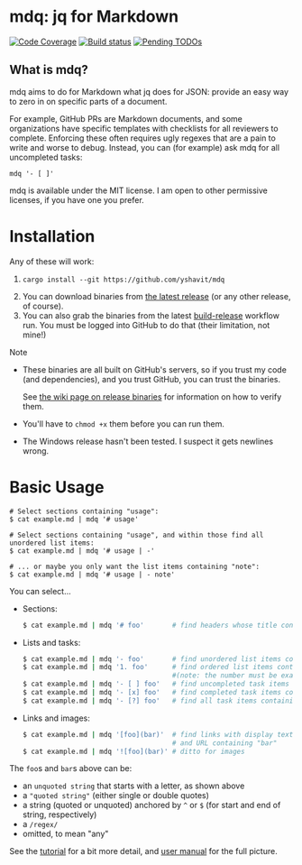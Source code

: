 # mdq: jq for Markdown

[![Code Coverage][coverage-shield]][coverage-link]
[![Build status][build-shield]][build-link]
[![Pending TODOs][todos-shield]][todos-link]

[coverage-shield]: https://img.shields.io/endpoint?url=https%3A%2F%2Fgist.githubusercontent.com%2Fyshavit%2F53901a0115b596e015a891c41fb0f256%2Fraw%2Fmdq-coverage.json

[coverage-link]: https://github.com/yshavit/mdq/actions/workflows/coverage.yml?query=branch%3Amain

[build-shield]: https://github.com/yshavit/mdq/actions/workflows/rust.yml/badge.svg

[build-link]: https://github.com/yshavit/mdq/actions/workflows/rust.yml?query=branch%3Amain

[todos-shield]: https://img.shields.io/endpoint?url=https%3A%2F%2Fgist.githubusercontent.com%2Fyshavit%2Fe7a9e9e72651da0d7d2b1fbbe56237d0%2Fraw%2Fmdq-todos.json

[todos-link]: https://github.com/search?q=repo%3Ayshavit%2Fmdq+NOT+path%3A.github%2Fworkflows%2Fcoverage.yml+NOT+path%3AREADME.md+todo&type=code

## What is mdq?

mdq aims to do for Markdown what jq does for JSON: provide an easy way to zero in on specific parts of a document.

For example, GitHub PRs are Markdown documents, and some organizations have specific templates with checklists for all
reviewers to complete. Enforcing these often requires ugly regexes that are a pain to write and worse to debug. Instead,
you can (for example) ask mdq for all uncompleted tasks:

```shell
mdq '- [ ]'
```

mdq is available under the MIT license. I am open to other permissive licenses, if you have one you prefer.

# Installation

Any of these will work:
1. ```shell
   cargo install --git https://github.com/yshavit/mdq
   ```
2. You can download binaries from [the latest release] (or any other release, of course).
3. You can also grab the binaries from the latest [build-release] workflow run. You must be logged into GitHub to do that (their limitation, not mine!)

> [!Note]
> - These binaries are all built on GitHub's servers, so if you trust my code (and dependencies), and you trust GitHub, you can trust the binaries.
>
>   See [the wiki page on release binaries] for information on how to verify them.
> - You'll have to `chmod +x` them before you can run them.
> - The Windows release hasn't been tested. I suspect it gets newlines wrong.
>
> [the wiki page on release binaries]: https://github.com/yshavit/mdq/wiki/Release-binaries

[the latest release]: https://github.com/yshavit/mdq/releases/latest
[build-release]: https://github.com/yshavit/mdq/actions/workflows/build-release.yml

# Basic Usage

```shell
# Select sections containing "usage":
$ cat example.md | mdq '# usage'

# Select sections containing "usage", and within those find all unordered list items:
$ cat example.md | mdq '# usage | -'

# ... or maybe you only want the list items containing "note":
$ cat example.md | mdq '# usage | - note'
```

You can select...

- Sections:

  ```bash
  $ cat example.md | mdq '# foo'       # find headers whose title contains "foo"
  ```

- Lists and tasks:

  ```bash
  $ cat example.md | mdq '- foo'       # find unordered list items containing "foo"
  $ cat example.md | mdq '1. foo'      # find ordered list items containing "foo"
                                       #(note: the number must be exactly "1.")
  $ cat example.md | mdq '- [ ] foo'   # find uncompleted task items containing "foo"
  $ cat example.md | mdq '- [x] foo'   # find completed task items containing "foo"
  $ cat example.md | mdq '- [?] foo'   # find all task items containing "foo"
  ```

- Links and images:

  ```bash
  $ cat example.md | mdq '[foo](bar)'  # find links with display text containing "foo"
                                       # and URL containing "bar"
  $ cat example.md | mdq '![foo](bar)' # ditto for images
  ```

The `foo`s and `bar`s above can be:

- an `unquoted string` that starts with a letter, as shown above
- a `"quoted string"` (either single or double quotes)
- a string (quoted or unquoted) anchored by `^` or `$` (for start and end of string, respectively)
- a `/regex/`
- omitted, to mean "any"

See the [tutorial] for a bit more detail, and [user manual] for the full picture.

[tutorial]: https://github.com/yshavit/mdq/wiki/Tutorial

[user manual]: https://github.com/yshavit/mdq/wiki/Full-User-Manual
